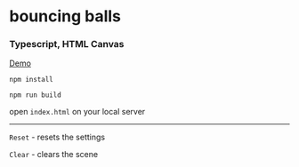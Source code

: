 # bouncing balls

### Typescript, HTML Canvas

[Demo](https://bouncing-balls-5ofc.onrender.com/)

`npm install`


`npm run build`


open `index.html` on your local server

---

`Reset` - resets the settings

`Clear` - clears the scene